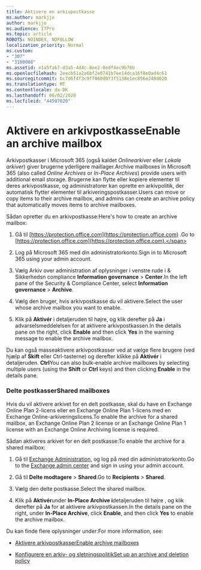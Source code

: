 ```yaml
---
title: Aktivere en arkivpostkasse
ms.author: markjjo
author: markjjo
ms.audience: ITPro
ms.topic: article
ROBOTS: NOINDEX, NOFOLLOW
localization_priority: Normal
ms.custom:
- "307"
- "3100008"
ms.assetid: e1a5fab7-d3a5-4d4c-8ee2-0edf4ec9b76b
ms.openlocfilehash: 2eecb51a2a6bf2e0741b7ee14dca16f8e0ad4c61
ms.sourcegitcommit: bc7d6f4f3c9f7060d073f5130e1ec856e248d020
ms.translationtype: MT
ms.contentlocale: da-DK
ms.lasthandoff: 06/02/2020
ms.locfileid: "44507020"
---
```

# <a name="enable-an-archive-mailbox"></a><span data-ttu-id="8bdd2-102">Aktivere en arkivpostkasse</span><span class="sxs-lookup"><span data-stu-id="8bdd2-102">Enable an archive mailbox</span></span>

<span data-ttu-id="8bdd2-103">Arkivpostkasser i Microsoft 365 (også kaldet *Onlinearkiver* eller *Lokale arkiver*) giver brugerne yderligere maillager.</span><span class="sxs-lookup"><span data-stu-id="8bdd2-103">Archive mailboxes in Microsoft 365 (also called *Online Archives* or *In-Place Archives*) provide users with additional email storage.</span></span> <span data-ttu-id="8bdd2-104">Brugerne kan flytte eller kopiere elementer til deres arkivpostkasse, og administratorer kan oprette en arkivpolitik, der automatisk flytter elementer til arkiveringspostkasser.</span><span class="sxs-lookup"><span data-stu-id="8bdd2-104">Users can move or copy items to their archive mailbox, and admins can create an archive policy that automatically moves items to archive mailboxes.</span></span>
  
<span data-ttu-id="8bdd2-105">Sådan opretter du en arkivpostkasse:</span><span class="sxs-lookup"><span data-stu-id="8bdd2-105">Here's how to create an archive mailbox:</span></span>
  
1. <span data-ttu-id="8bdd2-106">Gå til [https://protection.office.com](https://protection.office.com) .</span><span class="sxs-lookup"><span data-stu-id="8bdd2-106">Go to [https://protection.office.com](https://protection.office.com).</span></span>

2. <span data-ttu-id="8bdd2-107">Log på Microsoft 365 med din administratorkonto.</span><span class="sxs-lookup"><span data-stu-id="8bdd2-107">Sign in to Microsoft 365 using your admin account.</span></span>

3. <span data-ttu-id="8bdd2-108">Vælg Arkiv over administration af oplysninger i venstre rude i &amp; Sikkerhedsn compliance **Information governance** \> **Center**.</span><span class="sxs-lookup"><span data-stu-id="8bdd2-108">In the left pane of the Security &amp; Compliance Center, select **Information governance** \> **Archive**.</span></span>

4. <span data-ttu-id="8bdd2-109">Vælg den bruger, hvis arkivpostkasse du vil aktivere.</span><span class="sxs-lookup"><span data-stu-id="8bdd2-109">Select the user whose archive mailbox you want to enable.</span></span>

5. <span data-ttu-id="8bdd2-110">Klik på **Aktivér** i detaljeruden til højre, og klik derefter på **Ja** i advarselsmeddelelsen for at aktivere arkivpostkassen.</span><span class="sxs-lookup"><span data-stu-id="8bdd2-110">In the details pane on the right, click **Enable** and then click **Yes** in the warning message to enable the archive mailbox.</span></span>

<span data-ttu-id="8bdd2-111">Du kan også masseaktivere arkivpostkasser ved at vælge flere brugere (ved hjælp af **Skift** eller Ctrl-tasterne) og derefter klikke på **Aktivér** i detaljeruden. **Ctrl**</span><span class="sxs-lookup"><span data-stu-id="8bdd2-111">You can also bulk-enable archive mailboxes by selecting multiple users (using the **Shift** or **Ctrl** keys) and then clicking **Enable** in the details pane.</span></span>
  
### <a name="shared-mailboxes"></a><span data-ttu-id="8bdd2-112">Delte postkasser</span><span class="sxs-lookup"><span data-stu-id="8bdd2-112">Shared mailboxes</span></span>

<span data-ttu-id="8bdd2-113">Hvis du vil aktivere arkivet for en delt postkasse, skal du have en Exchange Online Plan 2-licens eller en Exchange Online Plan 1-licens med en Exchange Online-arkiveringslicens.</span><span class="sxs-lookup"><span data-stu-id="8bdd2-113">To enable the archive for a shared mailbox, an Exchange Online Plan 2 license or an Exchange Online Plan 1 license with an Exchange Online Archiving license is required.</span></span>  

<span data-ttu-id="8bdd2-114">Sådan aktiveres arkivet for en delt postkasse:</span><span class="sxs-lookup"><span data-stu-id="8bdd2-114">To enable the archive for a shared mailbox:</span></span>

1. <span data-ttu-id="8bdd2-115">Gå til [Exchange Administration,](https://outlook.office365.com/ecp) og log på med din administratorkonto.</span><span class="sxs-lookup"><span data-stu-id="8bdd2-115">Go to the [Exchange admin center](https://outlook.office365.com/ecp) and sign in using your admin account.</span></span>

2. <span data-ttu-id="8bdd2-116">Gå til **Delte modtagere**  >  **Shared**.</span><span class="sxs-lookup"><span data-stu-id="8bdd2-116">Go to **Recipients** > **Shared**.</span></span>

3. <span data-ttu-id="8bdd2-117">Vælg den delte postkasse.</span><span class="sxs-lookup"><span data-stu-id="8bdd2-117">Select the shared mailbox.</span></span>

4. <span data-ttu-id="8bdd2-118">Klik på **Aktivér**under **In-Place Archive i**detaljeruden til højre , og klik derefter på **Ja** for at aktivere arkivpostkassen.</span><span class="sxs-lookup"><span data-stu-id="8bdd2-118">In the details pane on the right, under **In-Place Archive**, click **Enable**, and then click **Yes** to enable the archive mailbox.</span></span>

<span data-ttu-id="8bdd2-119">Du kan finde flere oplysninger under:</span><span class="sxs-lookup"><span data-stu-id="8bdd2-119">For more information, see:</span></span>
  
- [<span data-ttu-id="8bdd2-120">Aktivere arkivpostkasser</span><span class="sxs-lookup"><span data-stu-id="8bdd2-120">Enable archive mailboxes</span></span>](https://docs.microsoft.com/microsoft-365/compliance/enable-archive-mailboxes)

- [<span data-ttu-id="8bdd2-121">Konfigurere en arkiv- og sletningspolitik</span><span class="sxs-lookup"><span data-stu-id="8bdd2-121">Set up an archive and deletion policy</span></span>](https://docs.microsoft.com//office365/securitycompliance/set-up-an-archive-and-deletion-policy-for-mailboxes)
